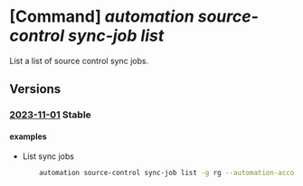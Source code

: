 # [Command] _automation source-control sync-job list_

List a list of source control sync jobs.

## Versions

### [2023-11-01](/Resources/mgmt-plane/L3N1YnNjcmlwdGlvbnMve30vcmVzb3VyY2Vncm91cHMve30vcHJvdmlkZXJzL21pY3Jvc29mdC5hdXRvbWF0aW9uL2F1dG9tYXRpb25hY2NvdW50cy97fS9zb3VyY2Vjb250cm9scy97fS9zb3VyY2Vjb250cm9sc3luY2pvYnM=/2023-11-01.xml) **Stable**

<!-- mgmt-plane /subscriptions/{}/resourcegroups/{}/providers/microsoft.automation/automationaccounts/{}/sourcecontrols/{}/sourcecontrolsyncjobs 2023-11-01 -->

#### examples

- List sync jobs
    ```bash
        automation source-control sync-job list -g rg --automation-account-name myAutomationAccount --source-control-name sourceControl
    ```
